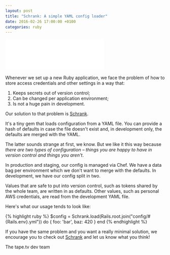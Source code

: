 ```yaml
---
layout: post
title: "Schrank: A simple YAML config loader"
date: 2016-02-26 17:00:00 +0100
categories: ruby
---
```


![Schrank](/images/schrank.png)

Whenever we set up a new Ruby application, we face the problem of how
to store access credentials and other settings in a way that:

1. Keeps secrets out of version control;
1. Can be changed per application environment;
1. Is not a huge pain in development.

Our solution to that problem is [Schrank][schrank].

It's a tiny gem that loads configuration from a YAML file. You can
provide a hash of defaults in case the file doesn't exist and, in development
only, the defaults are merged with the YAML.

The latter sounds strange at first, we know. But we like it this way because *there
are two types of configuration – things you are happy to have in version
control and things you aren't*.

In production and staging, our config is managed via Chef. We have a data bag
per environment which we don't want to merge with the defaults. In
development, we have our config split in two.

Values that are safe to put into version control, such as tokens
shared by the whole team, are written in as defaults. Other values,
such as personal AWS credentials, are read from the development YAML file.

Here's what our usage tends to look like:

{% highlight ruby %}
$config = Schrank.load(Rails.root.join("config/#{Rails.env}.yml")) do
  {
    foo: 'bar',
    baz: 420
  }
end
{% endhighlight %}

If you have the same problem and you want a really minimal solution,
we encourage you to check out [Schrank][schrank] and let us know what you
think!

The tape.tv dev team

[schrank]: https://github.com/tape-tv/schrank
